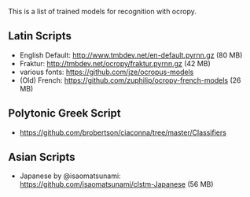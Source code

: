 This is a list of trained models for recognition with ocropy. 

## Latin Scripts
 * English Default: http://www.tmbdev.net/en-default.pyrnn.gz (80 MB)
 * Fraktur: http://tmbdev.net/ocropy/fraktur.pyrnn.gz (42 MB)
 * various fonts: https://github.com/jze/ocropus-models
 * (Old) French: https://github.com/zuphilip/ocropy-french-models (26 MB)

## Polytonic Greek Script
 * https://github.com/brobertson/ciaconna/tree/master/Classifiers

## Asian Scripts
 * Japanese by @isaomatsunami: https://github.com/isaomatsunami/clstm-Japanese (56 MB)
